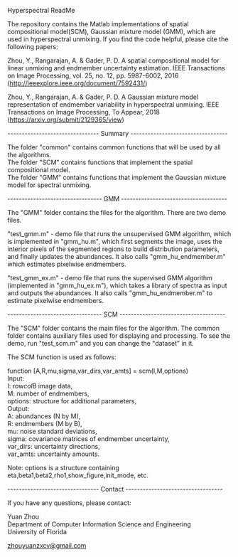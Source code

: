 Hyperspectral ReadMe

The repository contains the Matlab implementations of spatial compositional model(SCM), Gaussian mixture model (GMM), which are used in hyperspectral unmixing. If you find the code helpful, please cite the following papers: 

Zhou, Y., Rangarajan, A. & Gader, P. D. A spatial compositional model for linear unmixing and endmember uncertainty estimation. IEEE Transactions on Image Processing, vol. 25, no. 12, pp. 5987-6002, 2016 (http://ieeexplore.ieee.org/document/7592431/)

Zhou, Y., Rangarajan, A. & Gader, P. D. A Gaussian mixture model representation of endmember variability in hyperspectral unmixing. IEEE Transactions on Image Processing, To Appear, 2018 
(https://arxiv.org/submit/2129365/view)

-------------------------------- Summary ----------------------------------

The folder "common" contains common functions that will be used by all the algorithms.  
The folder "SCM" contains functions that implement the spatial compositional model.  
The folder "GMM" contains functions that implement the Gaussian mixture model for spectral unmixing.  

--------------------------------- GMM -------------------------------------

The "GMM" folder contains the files for the algorithm. There are two demo files. 

"test_gmm.m" - demo file that runs the unsupervised GMM algorithm, which is implemented in "gmm_hu.m", which first segments the image, uses the interior pixels of the segmented regions to build distribution parameters, and finally updates the abundances. It also calls "gmm_hu_endmember.m" which estimates pixelwise endmembers.

"test_gmm_ex.m" - demo file that runs the supervised GMM algorithm (implemented in "gmm_hu_ex.m"), which takes a library of spectra as input and outputs the abundances. It also calls "gmm_hu_endmember.m" to estimate pixelwise endmembers.

--------------------------------- SCM -------------------------------------

The "SCM" folder contains the main files for the algorithm. The common folder contains auxiliary files used for displaying and processing. To see the demo, run "test_scm.m" and you can change the "dataset" in it.

The SCM function is used as follows: 

function [A,R,mu,sigma,var_dirs,var_amts] = scm(I,M,options)  
Input:  
  I: row*col*B image data,  
  M: number of endmembers,  
  options: structure for additional parameters,  
Output:  
  A: abundances (N by M),  
  R: endmembers (M by B),  
  mu: noise standard deviations,  
  sigma: covariance matrices of endmember uncertainty,  
  var_dirs: uncertainty directions,  
  var_amts: uncertainty amounts.  

Note: options is a structure containing eta,beta1,beta2,rho1,show_figure,init_mode, etc.

-------------------------------- Contact ----------------------------------

If you have any questions, please contact:

Yuan Zhou  
Department of Computer Information Science and Engineering  
University of Florida  

zhouyuanzxcv@gmail.com

